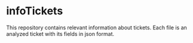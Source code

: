 # infoTickets
This repository contains relevant information about tickets. Each file is an analyzed ticket with its fields in json format.
